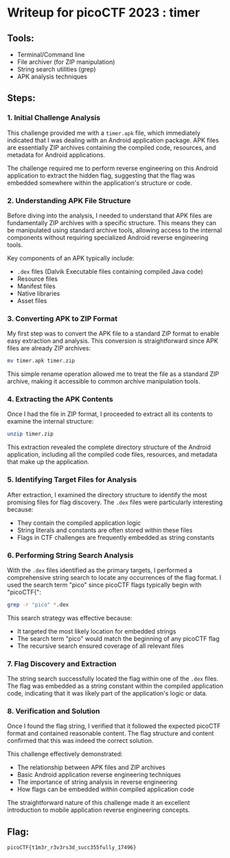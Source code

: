# Writeup for picoCTF 2023 : timer

## Tools:
- Terminal/Command line
- File archiver (for ZIP manipulation)
- String search utilities (grep)
- APK analysis techniques

## Steps:

### 1. Initial Challenge Analysis
This challenge provided me with a `timer.apk` file, which immediately indicated that I was dealing with an Android application package. APK files are essentially ZIP archives containing the compiled code, resources, and metadata for Android applications.

The challenge required me to perform reverse engineering on this Android application to extract the hidden flag, suggesting that the flag was embedded somewhere within the application's structure or code.

### 2. Understanding APK File Structure
Before diving into the analysis, I needed to understand that APK files are fundamentally ZIP archives with a specific structure. This means they can be manipulated using standard archive tools, allowing access to the internal components without requiring specialized Android reverse engineering tools.

Key components of an APK typically include:
- `.dex` files (Dalvik Executable files containing compiled Java code)
- Resource files
- Manifest files
- Native libraries
- Asset files

### 3. Converting APK to ZIP Format
My first step was to convert the APK file to a standard ZIP format to enable easy extraction and analysis. This conversion is straightforward since APK files are already ZIP archives:

```bash
mv timer.apk timer.zip
```

This simple rename operation allowed me to treat the file as a standard ZIP archive, making it accessible to common archive manipulation tools.

### 4. Extracting the APK Contents
Once I had the file in ZIP format, I proceeded to extract all its contents to examine the internal structure:

```bash
unzip timer.zip
```

This extraction revealed the complete directory structure of the Android application, including all the compiled code files, resources, and metadata that make up the application.

### 5. Identifying Target Files for Analysis
After extraction, I examined the directory structure to identify the most promising files for flag discovery. The `.dex` files were particularly interesting because:

- They contain the compiled application logic
- String literals and constants are often stored within these files
- Flags in CTF challenges are frequently embedded as string constants

### 6. Performing String Search Analysis
With the `.dex` files identified as the primary targets, I performed a comprehensive string search to locate any occurrences of the flag format. I used the search term "pico" since picoCTF flags typically begin with "picoCTF{":

```bash
grep -r "pico" *.dex
```

This search strategy was effective because:
- It targeted the most likely location for embedded strings
- The search term "pico" would match the beginning of any picoCTF flag
- The recursive search ensured coverage of all relevant files

### 7. Flag Discovery and Extraction
The string search successfully located the flag within one of the `.dex` files. The flag was embedded as a string constant within the compiled application code, indicating that it was likely part of the application's logic or data.

### 8. Verification and Solution
Once I found the flag string, I verified that it followed the expected picoCTF format and contained reasonable content. The flag structure and content confirmed that this was indeed the correct solution.

This challenge effectively demonstrated:
- The relationship between APK files and ZIP archives
- Basic Android application reverse engineering techniques
- The importance of string analysis in reverse engineering
- How flags can be embedded within compiled application code

The straightforward nature of this challenge made it an excellent introduction to mobile application reverse engineering concepts.

## Flag:
```picoCTF{t1m3r_r3v3rs3d_succ355fully_17496}```



